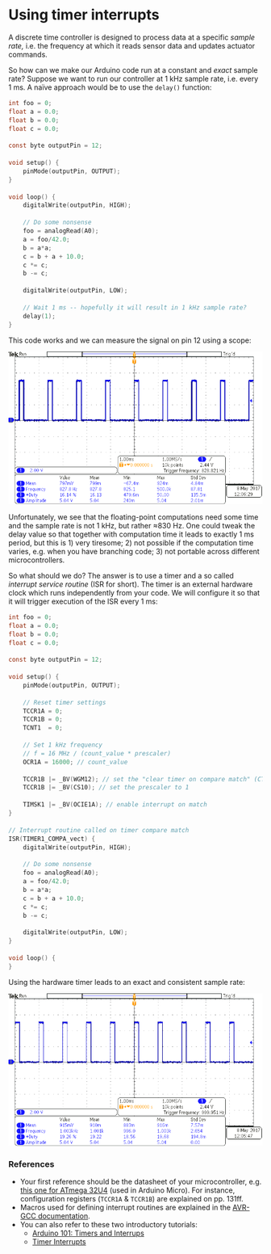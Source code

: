 # Using timer interrupts

A discrete time controller is designed to process data at a specific _sample rate,_
i.e. the frequency at which it reads sensor data and updates actuator commands.

So how can we make our Arduino code run
at a constant and _exact_ sample rate?
Suppose we want to run our controller at 1&nbsp;kHz sample rate, i.e. every 1&nbsp;ms.
A naïve approach would be to use the `delay()` function:

```c
int foo = 0;
float a = 0.0;
float b = 0.0;
float c = 0.0;

const byte outputPin = 12;

void setup() {
    pinMode(outputPin, OUTPUT);
}

void loop() {
    digitalWrite(outputPin, HIGH);

    // Do some nonsense
    foo = analogRead(A0);
    a = foo/42.0;
    b = a*a;
    c = b + a + 10.0;
    c *= c;
    b -= c;

    digitalWrite(outputPin, LOW);

    // Wait 1 ms -- hopefully it will result in 1 kHz sample rate?
    delay(1);
}
```

This code works and we can measure the signal on pin 12 using a scope:

![delay](./images/timer_isr/delay.png)

Unfortunately, we see that the floating-point computations need some time and
the sample rate is not 1&nbsp;kHz, but rather ≈830&nbsp;Hz.
One could tweak the delay value so that together with computation time it leads
to exactly 1&nbsp;ms period, but this is 1) very tiresome; 2) not possible if the computation
time varies, e.g. when you have branching code;
3) not portable across different microcontrollers.

So what should we do? The answer is to use a timer and
a so called _interrupt service routine_ (ISR for short).
The timer is an external hardware clock which runs independently from your code.
We will configure it so that it will trigger execution of the ISR every 1&nbsp;ms:

```c
int foo = 0;
float a = 0.0;
float b = 0.0;
float c = 0.0;

const byte outputPin = 12;

void setup() {
    pinMode(outputPin, OUTPUT);

    // Reset timer settings
    TCCR1A = 0;
    TCCR1B = 0;
    TCNT1  = 0;

    // Set 1 kHz frequency
    // f = 16 MHz / (count_value * prescaler)
    OCR1A = 16000; // count_value

    TCCR1B |= _BV(WGM12); // set the "clear timer on compare match" (CTC) mode
    TCCR1B |= _BV(CS10); // set the prescaler to 1

    TIMSK1 |= _BV(OCIE1A); // enable interrupt on match
}

// Interrupt routine called on timer compare match
ISR(TIMER1_COMPA_vect) {
    digitalWrite(outputPin, HIGH);

    // Do some nonsense
    foo = analogRead(A0);
    a = foo/42.0;
    b = a*a;
    c = b + a + 10.0;
    c *= c;
    b -= c;

    digitalWrite(outputPin, LOW);
}

void loop() {
}
```

Using the hardware timer leads to an exact and consistent sample rate:

![timer](./images/timer_isr/timer.png)


### References

* Your first reference should be the datasheet of your microcontroller,
  e.g. [this one for ATmega 32U4](http://www.atmel.com/Images/Atmel-7766-8-bit-AVR-ATmega16U4-32U4_Datasheet.pdf)
  (used in Arduino Micro).
  For instance, configuration registers (`TCCR1A` & `TCCR1B`) are explained on pp. 131ff.
* Macros used for defining interrupt routines are explained in the
  [AVR-GCC documentation](http://www.nongnu.org/avr-libc/user-manual/group__avr__interrupts.html).
* You can also refer to these two introductory tutorials:
    * [Arduino 101: Timers and Interrups](http://www.robotshop.com/letsmakerobots/arduino-101-timers-and-interrupts)
    * [Timer Interrupts](https://learn.adafruit.com/multi-tasking-the-arduino-part-2/timers)
